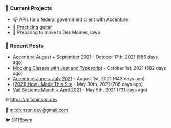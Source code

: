 ### 📌 Current Projects
- 📪 APIs for a federal government client with Accenture
- 🎸 [Practicing](https://soundcloud.com/115bwm/ambulance-holden-tape) [guitar](https://soundcloud.com/115bwm/ambulance-holden-tape)
- 🌽 Preparing to move to Des Moines, Iowa

### 📝 Recent Posts

- [Accenture August + September 2021](https://blog.mitchinson.dev/pillar/aug-sep-21) - October 17th, 2021 (566 days ago)
- [Mocking Classes with Jest and Typescript](https://blog.mitchinson.dev/jest-typescript-mocks) - October 1st, 2021 (582 days ago)
- [Accenture June + July 2021](https://blog.mitchinson.dev/pillar/june-july-21) - August 1st, 2021 (643 days ago)
- [(2021) How I Made This Site](https://blog.mitchinson.dev/About-This-Site) - May 30th, 2021 (706 days ago)
- [Vail Systems March + April 2021](https://blog.mitchinson.dev/vail-march-april-2021) - May 5th, 2021 (731 days ago)

🌐 https://mitchinson.dev

💌 mitchinson.dev@gmail.com

🐦 [@115bwm](https://twitter.com/115bwm)